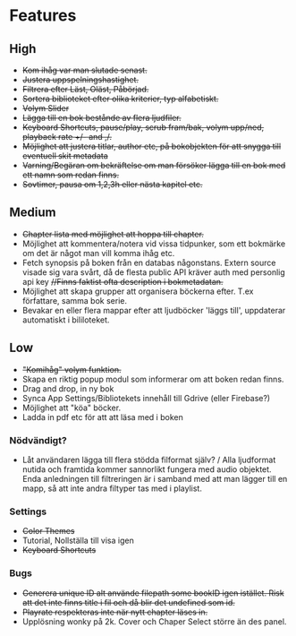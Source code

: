 # Features

## High

- ~~Kom ihåg var man slutade senast.~~
- ~~Justera uppspelningshastighet.~~
- ~~Filtrera efter Läst, Oläst, Påbörjad.~~
- ~~Sortera biblioteket efter olika kriterier, typ alfabetiskt.~~
- ~~Volym Slider~~
- ~~Lägga till en bok bestånde av flera ljudfiler.~~
- ~~Keyboard Shortcuts, pause/play, scrub fram/bak, volym upp/ned, playback rate +/- and ,/.~~
- ~~Möjlighet att justera titlar, author etc, på bokobjekten för att snygga till eventuell skit metadata~~
- ~~Varning/Begäran om bekräftelse om man försöker lägga till en bok med ett namn som redan finns.~~
- ~~Sovtimer, pausa om 1,2,3h eller nästa kapitel etc.~~

## Medium

- ~~Chapter lista med möjlighet att hoppa till chapter.~~
- Möjlighet att kommentera/notera vid vissa tidpunker, som ett bokmärke om det är något man vill komma ihåg etc.
- Fetch synopsis på boken från en databas någonstans. Extern source visade sig vara svårt, då de flesta public API kräver auth med personlig api key ~~//Finns faktist ofta description i bokmetadatan.~~
- Möjlighet att skapa grupper att organisera böckerna efter. T.ex författare, samma bok serie.
- Bevakar en eller flera mappar efter att ljudböcker 'läggs till', uppdaterar automatiskt i bililoteket.

## Low

- ~~"Komihåg" volym funktion.~~
- Skapa en riktig popup modul som informerar om att boken redan finns.
- Drag and drop, in ny bok
- Synca App Settings/Bibliotekets innehåll till Gdrive (eller Firebase?)
- Möjlighet att "köa" böcker.
- Ladda in pdf etc för att att läsa med i boken

### Nödvändigt?

- Låt användaren lägga till flera stödda filformat själv? / Alla ljudformat nutida och framtida kommer sannorlikt fungera med audio objektet. Enda anledningen till filtreringen är i samband med att man lägger till en mapp, så att inte andra filtyper tas med i playlist.

### Settings

- ~~Color Themes~~
- Tutorial, Nollställa till visa igen
- ~~Keyboard Shortcuts~~

### Bugs

- ~~Generera unique ID alt använde filepath some bookID igen istället. Risk att det inte finns title i fil och då blir det undefined som id.~~
- ~~Playrate respekteras inte när nytt chapter läses in.~~
- Upplösning wonky på 2k. Cover och Chaper Select större än des panel.
